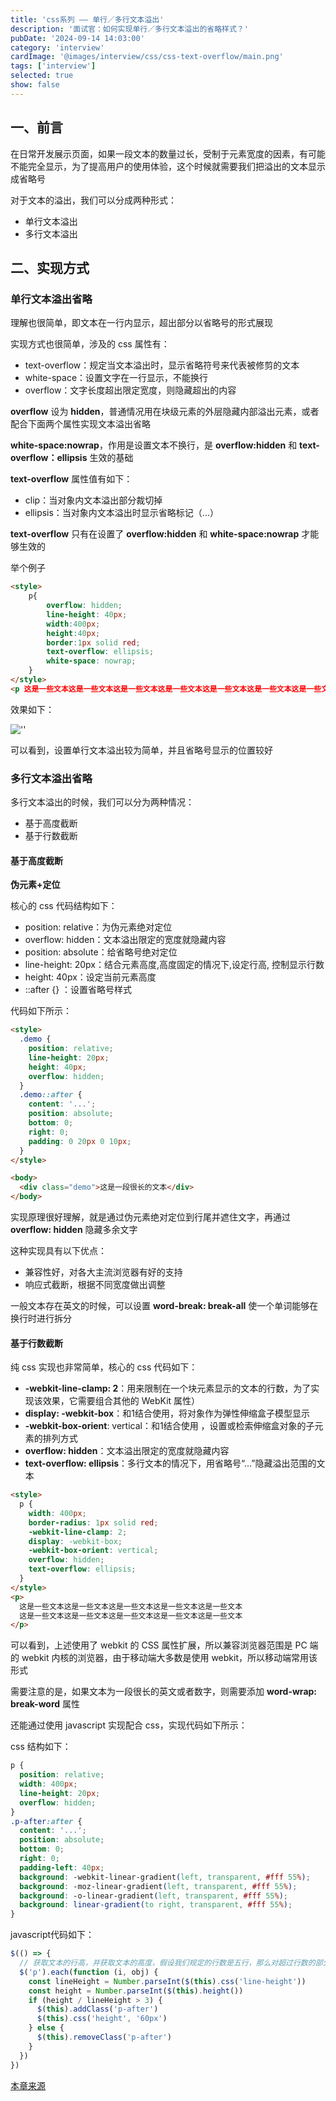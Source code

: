 ```yaml
---
title: 'css系列 —— 单行／多行文本溢出'
description: '面试官：如何实现单行／多行文本溢出的省略样式？'
pubDate: '2024-09-14 14:03:00'
category: 'interview'
cardImage: '@images/interview/css/css-text-overflow/main.png'
tags: ['interview']
selected: true
show: false
---
```


## 一、前言

在日常开发展示页面，如果一段文本的数量过长，受制于元素宽度的因素，有可能不能完全显示，为了提高用户的使用体验，这个时候就需要我们把溢出的文本显示成省略号

对于文本的溢出，我们可以分成两种形式：

- 单行文本溢出
- 多行文本溢出

## 二、实现方式

### 单行文本溢出省略

理解也很简单，即文本在一行内显示，超出部分以省略号的形式展现

实现方式也很简单，涉及的 css 属性有：

- text-overflow：规定当文本溢出时，显示省略符号来代表被修剪的文本
- white-space：设置文字在一行显示，不能换行
- overflow：文字长度超出限定宽度，则隐藏超出的内容

**overflow** 设为 **hidden**，普通情况用在块级元素的外层隐藏内部溢出元素，或者配合下面两个属性实现文本溢出省略

**white-space:nowrap**，作用是设置文本不换行，是 **overflow:hidden** 和 **text-overflow：ellipsis** 生效的基础

**text-overflow** 属性值有如下：

- clip：当对象内文本溢出部分裁切掉
- ellipsis：当对象内文本溢出时显示省略标记（...）

**text-overflow** 只有在设置了 **overflow:hidden** 和 **white-space:nowrap** 才能够生效的

举个例子

```html
<style>
    p{
        overflow: hidden;
        line-height: 40px;
        width:400px;
        height:40px;
        border:1px solid red;
        text-overflow: ellipsis;
        white-space: nowrap;
    }
</style>
<p 这是一些文本这是一些文本这是一些文本这是一些文本这是一些文本这是一些文本这是一些文本这是一些文本这是一些文本这是一些文本 </p >
```

效果如下：

![''](@images/interview/css/css-text-overflow/image.png)

可以看到，设置单行文本溢出较为简单，并且省略号显示的位置较好

### 多行文本溢出省略

多行文本溢出的时候，我们可以分为两种情况：

- 基于高度截断
- 基于行数截断

#### 基于高度截断

**伪元素+定位**

核心的 css 代码结构如下：

- position: relative：为伪元素绝对定位
- overflow: hidden：文本溢出限定的宽度就隐藏内容
- position: absolute：给省略号绝对定位
- line-height: 20px：结合元素高度,高度固定的情况下,设定行高, 控制显示行数
- height: 40px：设定当前元素高度
- ::after {} ：设置省略号样式

代码如下所示：

```html
<style>
  .demo {
    position: relative;
    line-height: 20px;
    height: 40px;
    overflow: hidden;
  }
  .demo::after {
    content: '...';
    position: absolute;
    bottom: 0;
    right: 0;
    padding: 0 20px 0 10px;
  }
</style>

<body>
  <div class="demo">这是一段很长的文本</div>
</body>
```

实现原理很好理解，就是通过伪元素绝对定位到行尾并遮住文字，再通过 **overflow: hidden** 隐藏多余文字

这种实现具有以下优点：

- 兼容性好，对各大主流浏览器有好的支持
- 响应式截断，根据不同宽度做出调整

一般文本存在英文的时候，可以设置 **word-break: break-all** 使一个单词能够在换行时进行拆分

#### 基于行数截断

纯 css 实现也非常简单，核心的 css 代码如下：

- **-webkit-line-clamp: 2**：用来限制在一个块元素显示的文本的行数，为了实现该效果，它需要组合其他的 WebKit 属性）
- **display: -webkit-box**：和1结合使用，将对象作为弹性伸缩盒子模型显示
- **-webkit-box-orient**: vertical：和1结合使用 ，设置或检索伸缩盒对象的子元素的排列方式
- **overflow: hidden**：文本溢出限定的宽度就隐藏内容
- **text-overflow: ellipsis**：多行文本的情况下，用省略号“…”隐藏溢出范围的文本

```html
<style>
  p {
    width: 400px;
    border-radius: 1px solid red;
    -webkit-line-clamp: 2;
    display: -webkit-box;
    -webkit-box-orient: vertical;
    overflow: hidden;
    text-overflow: ellipsis;
  }
</style>
<p>
  这是一些文本这是一些文本这是一些文本这是一些文本这是一些文本
  这是一些文本这是一些文本这是一些文本这是一些文本这是一些文本
</p>
```

可以看到，上述使用了 webkit 的 CSS 属性扩展，所以兼容浏览器范围是 PC 端的 webkit 内核的浏览器，由于移动端大多数是使用 webkit，所以移动端常用该形式

需要注意的是，如果文本为一段很长的英文或者数字，则需要添加 **word-wrap: break-word** 属性

还能通过使用 javascript 实现配合 css，实现代码如下所示：

css 结构如下：

```css
p {
  position: relative;
  width: 400px;
  line-height: 20px;
  overflow: hidden;
}
.p-after:after {
  content: '...';
  position: absolute;
  bottom: 0;
  right: 0;
  padding-left: 40px;
  background: -webkit-linear-gradient(left, transparent, #fff 55%);
  background: -moz-linear-gradient(left, transparent, #fff 55%);
  background: -o-linear-gradient(left, transparent, #fff 55%);
  background: linear-gradient(to right, transparent, #fff 55%);
}
```

javascript代码如下：

```js
$(() => {
  // 获取文本的行高，并获取文本的高度，假设我们规定的行数是五行，那么对超过行数的部分进行限制高度，并加上省略号
  $('p').each(function (i, obj) {
    const lineHeight = Number.parseInt($(this).css('line-height'))
    const height = Number.parseInt($(this).height())
    if (height / lineHeight > 3) {
      $(this).addClass('p-after')
      $(this).css('height', '60px')
    } else {
      $(this).removeClass('p-after')
    }
  })
})
```

[本章来源](https://vue3js.cn/interview/css/single_multi_line.html)
